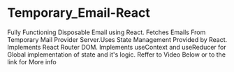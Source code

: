 # Temporary_Email-React
Fully Functioning Disposable Email  using React.  Fetches Emails From Temporary Mail Provider Server.Uses State Management Provided by React. Implements React Router DOM. Implements useContext and useReducer for Global implementation of state and it's logic. Reffer to Video Below or to the link for More info
